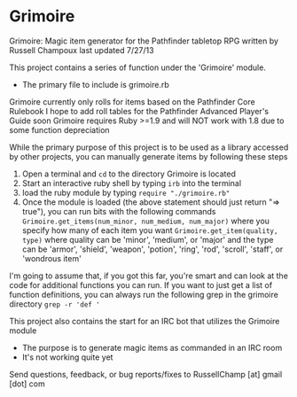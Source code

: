 Grimoire
========

Grimoire: Magic item generator for the Pathfinder tabletop RPG
written by Russell Champoux
last updated 7/27/13

This project contains a series of function under the 'Grimoire' module.
 * The primary file to include is grimoire.rb

Grimoire currently only rolls for items based on the Pathfinder Core Rulebook
I hope to add roll tables for the Pathfinder Advanced Player's Guide soon
Grimoire requires Ruby >=1.9 and will NOT work with 1.8 due to some function depreciation

While the primary purpose of this project is to be used as a library accessed by other projects, you can manually generate items by following these steps
 1. Open a terminal and `cd` to the directory Grimoire is located
 2. Start an interactive ruby shell by typing `irb` into the terminal
 3. load the ruby module by typing `require "./grimoire.rb"`
 4. Once the module is loaded (the above statement should just return "=> true"), you can run bits with the following commands
   `Grimoire.get_items(num_minor, num_medium, num_major)` where you specify how many of each item you want
   `Grimoire.get_item(quality, type)` where quality can be 'minor', 'medium', or 'major' and the type can be 'armor', 'shield', 'weapon', 'potion', 'ring', 'rod', 'scroll', 'staff', or 'wondrous item'

I'm going to assume that, if you got this far, you're smart and can look at the code for additional functions you can run. If you want to just get a list of function definitions, you can always run the following grep in the grimoire directory
`grep -r 'def '`

This project also contains the start for an IRC bot that utilizes the Grimoire module
 * The purpose is to generate magic items as commanded in an IRC room
 * It's not working quite yet

Send questions, feedback, or bug reports/fixes to RussellChamp [at] gmail [dot] com
 
